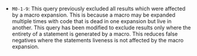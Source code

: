  - `M0-1-9`: This query previously excluded all results which were affected by a macro expansion. This is because a macro may be expanded multiple times with code that is dead in one expansion but live in another. This query has been modified to exclude results only where the entirety of a statement is generated by a macro. This reduces false negatives where the statements liveness is not affected by the macro expansion.